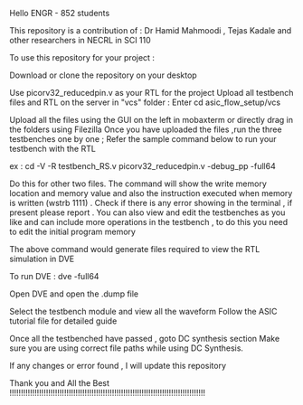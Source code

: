 Hello ENGR - 852 students 

This repository is a contribution of : 
Dr Hamid Mahmoodi ,
Tejas Kadale  and other researchers in NECRL in SCI 110

To use this repository for your project : 

Download or clone the repository on your desktop

Use picorv32_reducedpin.v as your RTL for the project 
Upload all testbench files and RTL on the server in "vcs" folder  : Enter  cd asic_flow_setup/vcs

Upload all the files using the GUI on the left in mobaxterm or directly drag in the folders using Filezilla 
Once you have uploaded the files ,run the three testbenches one by one  ; Refer the sample command below to run your testbench with the RTL 

ex : cd -V -R testbench_RS.v picorv32_reducedpin.v -debug_pp  -full64 

Do this for other two files. The command will show the write memory location and memory value and also the instruction executed when memory is written (wstrb 1111)  . Check if there is any error showing in the terminal , if present please report .
You can also view and edit the testbenches as you like and can include more operations in the testbench , to do this you need to edit the initial program memory 

The above command would generate files required to view the RTL simulation in DVE 

To run DVE : dve -full64

Open DVE and open the .dump file 

Select the testbench module and view all the waveform 
Follow the ASIC tutorial file for detailed guide

Once all the testbenched have passed , goto DC synthesis section 
Make sure you are using correct file paths while using DC Synthesis. 

If any changes or error found , I will update this repository

Thank you and All the Best  !!!!!!!!!!!!!!!!!!!!!!!!!!!!!!!!!!!!!!!!!!!!!!!!!!!!!!!!!!!!!!!!!!!!!!!!!!!!!!!!!!!!!!

